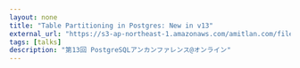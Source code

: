```yaml
---
layout: none
title: "Table Partitioning in Postgres: New in v13"
external_url: "https://s3-ap-northeast-1.amazonaws.com/amitlan.com/files/slides/Partitioning+in+PostgreSQL+13.pdf"
tags: [talks]
description: "第13回 PostgreSQLアンカンファレンス@オンライン"
---
```

